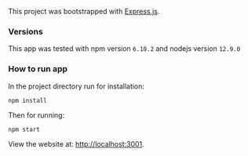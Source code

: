 This project was bootstrapped with [Express.js](https://github.com/expressjs/express).

### Versions

This app was tested with npm version `6.10.2` and nodejs version `12.9.0`

### How to run app
In the project directory run for installation:

`npm install`

Then for running:

`npm start`

View the website at: [http://localhost:3001](http://localhost:3001).